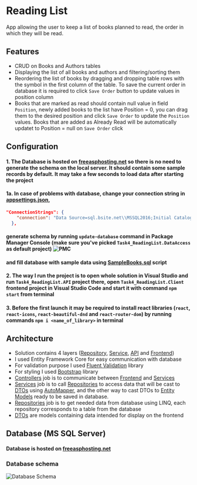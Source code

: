 # Reading List

App allowing the user to keep a list of books planned to read, the order in which they will be read.

## Features
- CRUD on Books and Authors tables
- Displaying the list of all books and authors and filtering/sorting them
- Reordering the list of books by dragging and dropping table rows with the symbol in the first column of the table. To save the current order in database it is required to click `Save Order` button to update values in position column
- Books that are marked as read should contain null value in field `Position`, newly added books to the list have Position = 0, you can drag them to the desired position and click `Save Order` to update the `Position` values. Books that are added as Already Read will be automatically updatet to Position = null on `Save Order` click

## Configuration
#### 1. The Database is hosted on [freeasphosting.net](https://freeasphosting.net/) so there is no need to generate the schema on the local server. It should contain some sample records by default. It may take a few seconds to load data after starting the project
#### 1a. In case of problems with database, change your connection string in [appsettings.json](https://github.com/dtamon/Task4_ReadingList/blob/master/Task4_ReadingList.API/appsettings.json),
````json 
"ConnectionStrings": {
    "connection": "Data Source=sql.bsite.net\\MSSQL2016;Initial Catalog=dtamon_Task4;User ID=dtamon_Task4;Password=task4;Persist Security Info=True;Encrypt=False;"
  }, 
````    
#### generate schema by running `update-database` command in Package Manager Console (make sure you've picked `Task4_ReadingList.DataAccess` as default project) ![PMC](https://i.imgur.com/PfmyK8M.png) 
#### and fill database with sample data using [SampleBooks.sql](https://github.com/dtamon/Task4_ReadingList/blob/master/SampleBooks.sql) script
#### 2. The way I run the project is to open whole solution in Visual Studio and run `Task4_ReadingList.API` project there, open `Task4_ReadingList.Client` frontend project in Visual Studio Code and start it with command `npm start` from terminal
#### 3. Before the first launch it may be required to install react libraries (`react`, `react-icons`, `react-beautiful-dnd` and `react-router-dom`) by running commands `npm i <name_of_library>` in terminal



## Architecture

- Solution contains 4 layers ([Repository](https://github.com/dtamon/Task4_ReadingList/tree/master/Task4_ReadingList.DataAccess), [Service](https://github.com/dtamon/Task4_ReadingList/tree/master/Task4_ReadingList.Service), [API](https://github.com/dtamon/Task4_ReadingList/tree/master/Task4_ReadingList.API) and [Frontend](https://github.com/dtamon/Task4_ReadingList/tree/master/Task4_ReadingList.Client))
- I used Entity Framework Core for easy communication with database
- For validation purpose I used [Fluent Validation](https://docs.fluentvalidation.net/en/latest/) library
- For styling I used [Bootstrap](https://getbootstrap.com/) library
- [Controllers](https://github.com/dtamon/Task4_ReadingList/tree/master/Task4_ReadingList.API/Controllers) job is to communicate between [Frontend](https://github.com/dtamon/Task4_ReadingList/tree/master/Task4_ReadingList.API) and [Services](https://github.com/dtamon/Task4_ReadingList/tree/master/Task4_ReadingList.Service/Services)
- [Services](https://github.com/dtamon/Task4_ReadingList/tree/master/Task4_ReadingList.Service/Services) job is to call [Repositories](https://github.com/dtamon/Task4_ReadingList/tree/master/Task4_ReadingList.DataAccess/Repositories) to access data that will be cast to [DTOs](https://github.com/dtamon/Task4_ReadingList/tree/master/Task4_ReadingList.Service/Dto) using [AutoMapper](https://automapper.org/), and the other way to cast DTOs to [Entity Models](https://github.com/dtamon/Task4_ReadingList/tree/master/Task4_ReadingList.DataAccess/Entities) ready to be saved in database.
- [Repositories](https://github.com/dtamon/Task4_ReadingList/tree/master/Task4_ReadingList.DataAccess/Repositories) job is to get needed data from database using LINQ, each repository corresponds to a table from the database
- [DTOs](https://github.com/dtamon/Task4_ReadingList/tree/master/Task4_ReadingList.Service/Dto) are models containing data intended for display on the frontend

## Database (MS SQL Server)
#### Database is hosted on [freeasphosting.net](https://freeasphosting.net/)
### Database schema
![Database Schema](https://i.imgur.com/Tae3gRn.png)
